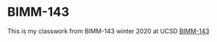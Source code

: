 # BIMM-143

This is my classwork from BIMM-143 winter 2020 at UCSD
[BIMM-143](https://github.com/meganmt/bimm143_.git)
